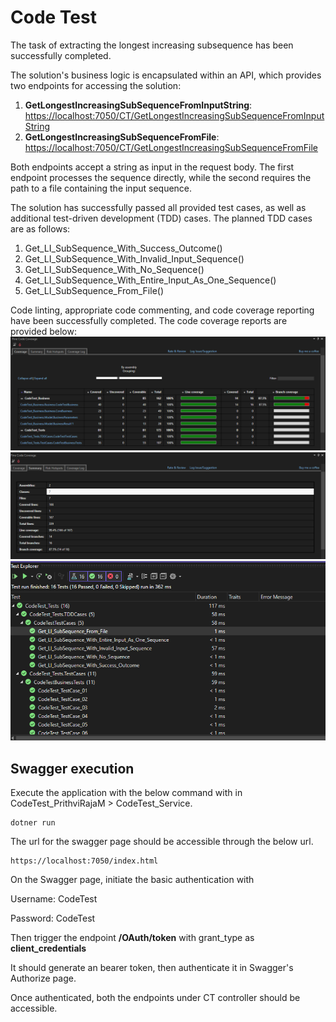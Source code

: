 # Code Test #

The task of extracting the longest increasing subsequence has been successfully completed.

The solution's business logic is encapsulated within an API, which provides two endpoints for accessing the solution:

1. **GetLongestIncreasingSubSequenceFromInputString**: [https://localhost:7050/CT/GetLongestIncreasingSubSequenceFromInputString](https://localhost:7050/CT/GetLongestIncreasingSubSequenceFromInputString)
2. **GetLongestIncreasingSubSequenceFromFile**: [https://localhost:7050/CT/GetLongestIncreasingSubSequenceFromFile](https://localhost:7050/CT/GetLongestIncreasingSubSequenceFromFile)

Both endpoints accept a string as input in the request body. The first endpoint processes the sequence directly, while the second requires the path to a file containing the input sequence.

The solution has successfully passed all provided test cases, as well as additional test-driven development (TDD) cases. The planned TDD cases are as follows:

1. Get_LI_SubSequence_With_Success_Outcome()
2. Get_LI_SubSequence_With_Invalid_Input_Sequence()
3. Get_LI_SubSequence_With_No_Sequence()
4. Get_LI_SubSequence_With_Entire_Input_As_One_Sequence()
5. Get_LI_SubSequence_From_File()

Code linting, appropriate code commenting, and code coverage reporting have been successfully completed. The code coverage reports are provided below:
![](https://github.com/PrithviRajaM/c3e630b9-aa13-40a9-b365-6c17c4eeaf38/blob/AddTestData/CodeTest_Service/TestCaseScreenshots/CodeTest_CodeCoerage.png)
![](https://github.com/PrithviRajaM/c3e630b9-aa13-40a9-b365-6c17c4eeaf38/blob/AddTestData/CodeTest_Service/TestCaseScreenshots/CodeTest_Coverage_Summary.png)
![](https://github.com/PrithviRajaM/c3e630b9-aa13-40a9-b365-6c17c4eeaf38/blob/AddTestData/CodeTest_Service/TestCaseScreenshots/CodeTest_UnitTestCases.png)

## Swagger execution ##
Execute the application with the below command with in CodeTest_PrithviRajaM > CodeTest_Service.

    dotner run

The url for the swagger page should be accessible through the below url.

    https://localhost:7050/index.html

On the Swagger page, initiate the basic authentication with 

Username: CodeTest

Password: CodeTest

Then trigger the endpoint **/OAuth/token** with grant_type as **client_credentials**

It should generate an bearer token, then authenticate it in Swagger's Authorize page.

Once authenticated, both the endpoints under CT controller should be accessible.
